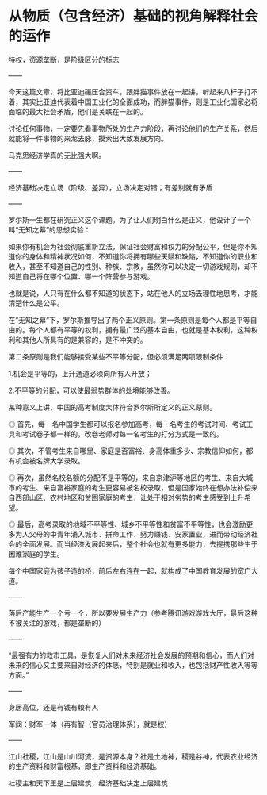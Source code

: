 # 从物质（包含经济）基础的视角解释社会的运作

特权，资源垄断，是阶级区分的标志

——

今天这篇文章，将比亚迪碾压合资车，跟胖猫事件放在一起讲，听起来八杆子打不着，其实比亚迪代表着中国工业化的全面成功，而胖猫事件，则是工业化国家必将面临的最大社会矛盾，他们是关联在一起的。

讨论任何事物，一定要先看事物所处的生产力阶段，再讨论他们的生产关系，然后就能将一件事物的来龙去脉，摸索出大致发展方向。

马克思经济学真的无比强大啊。

——

经济基础决定立场（阶级、差异），立场决定对错；有差别就有矛盾

——

罗尔斯一生都在研究正义这个课题。为了让人们明白什么是正义，他设计了一个叫“无知之幕”的思想实验：

如果你有机会为社会彻底重新立法，保证社会财富和权力的分配公平，但是你不知道你的身体和精神状况如何，不知道你将拥有哪些天赋和缺陷，不知道你的职业和收入，甚至不知道自己的性别、种族、宗教，虽然你可以决定一切游戏规则，却不知道自己将在哪个位置、哪一个阵营参与游戏。

也就是说，人只有在什么都不知道的状态下，站在他人的立场去理性地思考，才能清楚什么是公平。

在“无知之幕”下，罗尔斯推导出了两个正义原则。第一条原则是每个人都是平等自由的。每个人都有平等的权利，拥有最广泛的基本自由，也就是基本权利，这种权利和其他人所具有的是兼容的，是不冲突的。

第二条原则是我们能够接受某些不平等分配，但必须满足两项限制条件：

1.机会是平等的，上升通道必须向所有人开放；

2.不平等的分配，可以使最弱势群体的处境能够改善。

某种意义上讲，中国的高考制度大体符合罗尔斯所定义的正义原则。

◎ 首先，每一名中国学生都可以报名参加高考，每一名考生的考试时间、考试工具和考试卷子都一样的，改卷老师对每一名考生的打分方式是一致的。

◎ 其次，不管考生来自哪里、家庭是否富裕、身高体重多少、宗教信仰如何，都有机会被名牌大学录取。

◎ 再次，虽然名校名额的分配不是平等的，来自京津沪等地区的考生、来自大城市的考生、来自富裕家庭的考生更容易被名校录取，但是国家始终在想办法补偿来自西部山区、农村地区和贫困家庭的考生，让处于相对劣势的考生感受到上升希望。

◎ 最后，高考录取的地域不平等性、城乡不平等性和贫富不平等性，也会激励更多为人父母的中青年涌入城市、拼命工作、努力赚钱、安家置业，进而带动经济社会的全面发展。而当经济发展起来后，整个社会也就有更多能力，去提携那些生于困难家庭的学生。

每个中国家庭为孩子造的桥，前后左右连在一起，就构成了中国教育发展的宽广大道。

——

落后产能生产一个亏一个，所以要发展生产力（参考腾讯游戏游戏大厅，最后这种不被关注的游戏，都是垄断的）

——

“最强有力的救市工具，是恢复人们对未来经济社会发展的预期和信心，而人们对未来的信心又主要来自对经济的体感，特别是就业和收入，也包括财产性收入等等方面。”

——

身居高位，还是有钱有粮有人

军阀：财军一体（再有智（官员治理体系），就是权）

——

江山社稷，江山是山川河流，是资源本身？社是土地神，稷是谷神，代表农业经济的生产资料和财富根基，即生产资料和经济基础。

社稷主和天下王是上层建筑，经济基础决定上层建筑

